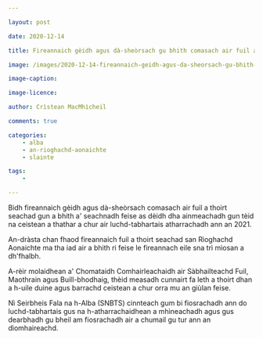 ```yaml
---

layout: post

date: 2020-12-14

title: Fireannaich gèidh agus dà-sheòrsach gu bhith comasach air fuil a thoirt seachad gun a bhith a' seachnadh feise

image: /images/2020-12-14-fireannaich-geidh-agus-da-sheorsach-gu-bhith-comasach-air-fuil-a-thoirt-seachad-gun-a-bhith-a-seachnadh-feise.jpg

image-caption:

image-licence:

author: Crìstean MacMhìcheil

comments: true

categories:
    - alba
    - an-rioghachd-aonaichte
    - slainte

tags:
    - 

---
```


Bidh fireannaich gèidh agus dà-sheòrsach comasach air fuil a thoirt seachad gun a bhith a' seachnadh feise as dèidh dha ainmeachadh gun tèid na ceistean a thathar a chur air luchd-tabhartais atharrachadh ann an 2021.

<!--more-->


An-dràsta chan fhaod fireannaich fuil a thoirt seachad san Rìoghachd Aonaichte ma tha iad air a bhith ri feise le fireannach eile sna trì mìosan a dh'fhalbh.

A-rèir molaidhean a' Chomataidh Comhairleachaidh air Sàbhailteachd Fuil, Maothrain agus Buill-bhodhaig, thèid measadh cunnairt fa leth a thoirt dhan a h-uile duine agus barrachd ceistean a chur orra mu an giùlan feise.

Nì Seirbheis Fala na h-Alba (SNBTS) cinnteach gum bi fiosrachadh ann do luchd-tabhartais gus na h-atharrachaidhean a mhìneachadh agus gus dearbhadh gu bheil am fiosrachadh air a chumail gu tur ann an dìomhaireachd.
